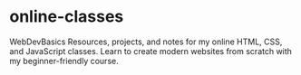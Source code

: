 # online-classes
WebDevBasics
Resources, projects, and notes for my online HTML, CSS, and JavaScript classes. Learn to create modern websites from scratch with my beginner-friendly course.
